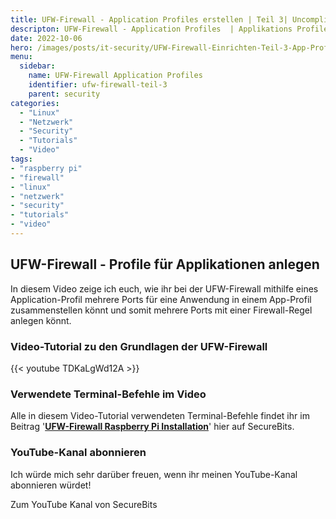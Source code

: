 ```yaml
---
title: UFW-Firewall - Application Profiles erstellen | Teil 3| Uncomplicated Firewall
descripton: UFW-Firewall - Application Profiles  | Applikations Profile anlegen und konfigurieren
date: 2022-10-06
hero: /images/posts/it-security/UFW-Firewall-Einrichten-Teil-3-App-Profile.png
menu:
  sidebar:
    name: UFW-Firewall Application Profiles
    identifier: ufw-firewall-teil-3
    parent: security
categories: 
  - "Linux"
  - "Netzwerk"
  - "Security"
  - "Tutorials"
  - "Video"
tags: 
- "raspberry pi"
- "firewall"
- "linux"
- "netzwerk"
- "security"
- "tutorials"
- "video"
---
```


## UFW-Firewall - Profile für Applikationen anlegen

In diesem Video zeige ich euch, wie ihr bei der UFW-Firewall mithilfe eines Application-Profil mehrere Ports für eine Anwendung in einem App-Profil zusammenstellen könnt und somit mehrere Ports mit einer Firewall-Regel anlegen könnt.

### Video-Tutorial zu den Grundlagen der UFW-Firewall

{{< youtube TDKaLgWd12A >}}

### Verwendete Terminal-Befehle im Video

Alle in diesem Video-Tutorial verwendeten Terminal-Befehle findet ihr im Beitrag '**[UFW-Firewall Raspberry Pi Installation](https://secure-bits.org/ufw-firewall-raspberry-pi/)**' hier auf SecureBits.

### YouTube-Kanal abonnieren

Ich würde mich sehr darüber freuen, wenn ihr meinen YouTube-Kanal abonnieren würdet!

Zum YouTube Kanal von SecureBits
